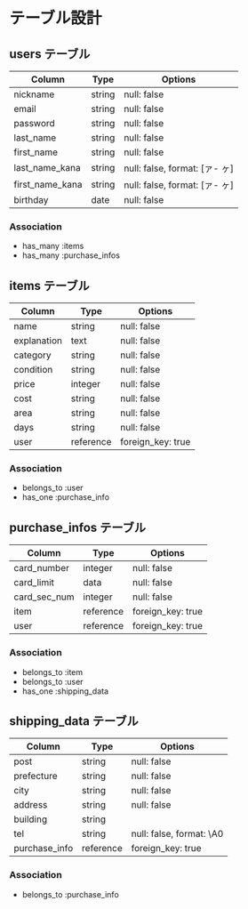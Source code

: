 # テーブル設計

## users テーブル

| Column          | Type   | Options                       |
| --------------- | ------ | ----------------------------- |
| nickname        | string | null: false                   |
| email           | string | null: false                   |
| password        | string | null: false                   |
| last_name       | string | null: false                   |
| first_name      | string | null: false                   |
| last_name_kana  | string | null: false, format: [ァ- ヶ] |
| first_name_kana | string | null: false, format: [ァ- ヶ] |
| birthday        | date   | null: false                   |

### Association

- has_many :items
- has_many :purchase_infos

## items テーブル

| Column      | Type      | Options           |
| ----------- | --------- | ----------------- |
| name        | string    | null: false       |
| explanation | text      | null: false       |
| category    | string    | null: false       |
| condition   | string    | null: false       |
| price       | integer   | null: false       |
| cost        | string    | null: false       |
| area        | string    | null: false       |
| days        | string    | null: false       |
| user        | reference | foreign_key: true |

### Association

- belongs_to :user
- has_one    :purchase_info

## purchase_infos テーブル

| Column       | Type      | Options           |
| ------------ | --------- | ----------------- |
| card_number  | integer   | null: false       |
| card_limit   | data      | null: false       |
| card_sec_num | integer   | null: false       |
| item         | reference | foreign_key: true |
| user         | reference | foreign_key: true |

### Association

- belongs_to :item
- belongs_to :user
- has_one    :shipping_data

## shipping_data テーブル

| Column        | Type      | Options                  |
| ------------- | --------- | ------------------------ |
| post          | string    | null: false              |
| prefecture    | string    | null: false              |
| city          | string    | null: false              |
| address       | string    | null: false              |
| building      | string    |                          |
| tel           | string    | null: false, format: \A0 |
| purchase_info | reference | foreign_key: true        |

### Association

- belongs_to :purchase_info